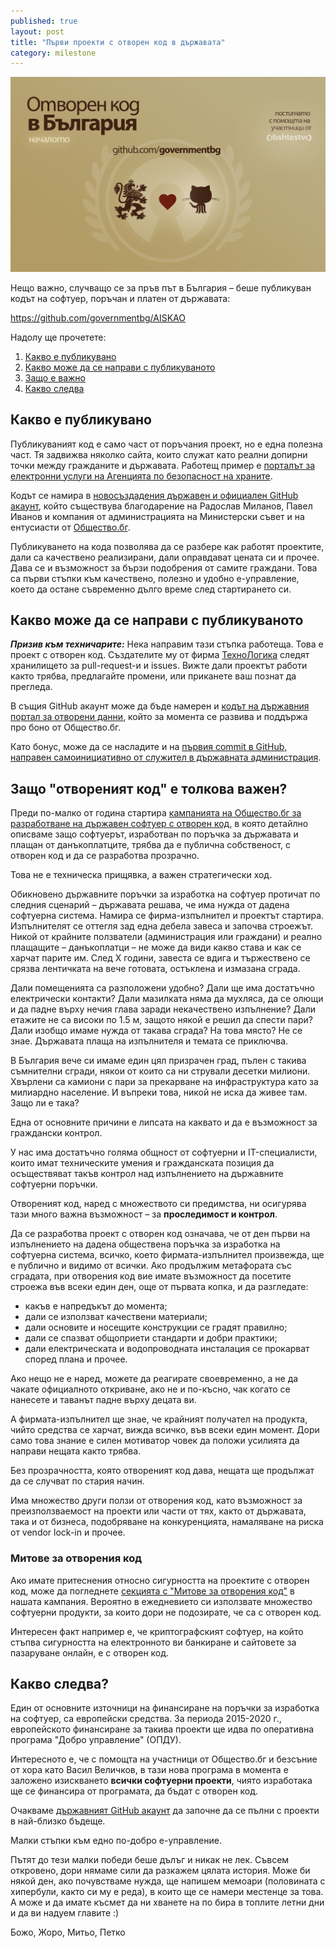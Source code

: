 ```yaml
---
published: true
layout: post
title: "Първи проекти с отворен код в държавата"
category: milestone
---
```

[![Банер за първият държавен софтуер с отворен код](/media/oss-banner.png)](/media/oss-banner.png)

Нещо важно, случващо се за пръв път в България – беше публикуван кодът на софтуер, поръчан и платен от държавата:

<https://github.com/governmentbg/AISKAO>

Надолу ще прочетете:


1. [Какво е публикувано](#what)
1. [Какво може да се направи с публикуваното](#calltoaction)
1. [Защо е важно](#important)
1. [Какво следва](#next)

<a name="what"></a>

## Какво е публикувано

Публикуваният код е само част от поръчания проект, но е една полезна част. Тя задвижва няколко сайта, които служат като реални допирни точки между гражданите и държавата. Работещ пример е [порталът за електронни услуги на Агенцията по безопасност на храните](https://aiskao.bfsa.bg/pub).

Кодът се намира в [новосъздадения държавен и официален GitHub акаунт](https://github.com/governmentbg/about#readme), който съществува благодарение на Радослав Миланов, Павел Иванов и компания от администрацията на Министерски съвет и на ентусиасти от [Общество.бг](https://www.facebook.com/obshtestvo.bg).

Публикуването на кода позволява да се разбере как работят проектите, дали са качествено реализирани, дали оправдават цената си и прочее. Дава се и възможност за бързи подобрения от самите граждани. Това са първи стъпки към качествено, полезно и удобно е-управление, което да остане съвременно дълго време след стартирането си.

<a name="calltoaction"></a>

## Какво може да се направи с публикуваното

***Призив към техничарите:*** Нека направим тази стъпка работеща. Това е проект с отворен код. Създателите му от фирма [ТехноЛогика](http://www.technologica.com/) следят хранилището за pull-request-и и issues. Вижте дали проектът работи както трябва, предлагайте промени, или приканете ваш познат да прегледа.

В същия GitHub акаунт може да бъде намерен и [кодът на държавния портал за отворени данни](https://github.com/governmentbg/opendata), който за момента се развива и поддържа про боно от Общество.бг.

Като бонус, може да се насладите и на [първия commit в GitHub, направен самоинициативно от служител в държавната администрация](https://github.com/governmentbg/about/commit/807f418f87289a8b4c7d47277274f821e72fbedb).

<a name="important"></a>

## Защо "отвореният код" е толкова важен?

Преди по-малко от година стартира [кампанията на Общество.бг за разработване на държавен софтуер с отворен код](https://gov.obshtestvo.bg/), в която детайлно описваме защо софтуерът, изработван по поръчка за държавата и плащан от данъкоплатците, трябва да е публична собственост, с отворен код и да се разработва прозрачно.

Това не е техническа прищявка, а важен стратегически ход.

Обикновено държавните поръчки за изработка на софтуер протичат по следния сценарий – държавата решава, че има нужда от дадена софтуерна система. Намира се фирма-изпълнител и проектът стартира. Изпълнителят се оттегля зад една дебела завеса и започва строежът. Никой от крайните ползватели (администрация или граждани) и реално плащащите – данъкоплатци – не може да види какво става и как се харчат парите им. След Х години, завеста се вдига и тържествено се срязва лентичката на вече готовата, остъклена и измазана сграда.

Дали помещенията са разположени удобно? Дали ще има достатъчно електрически контакти? Дали мазилката няма да мухляса, да се олющи и да падне върху нечия глава заради некачествено изпълнение? Дали етажите не са високи по 1.5 м, защото някой е решил да спести пари? Дали изобщо имаме нужда от такава сграда? На това място? Не се знае. Държавата плаща на изпълнителя и темата се приключва.

В България вече си имаме един цял призрачен град, пълен с такива съмнителни сгради, някои от които са ни стрували десетки милиони. Хвърлени са камиони с пари за прекарване на инфраструктура като за милиардно население. И въпреки това, никой не иска да живее там. Защо ли е така?

Една от основните причини е липсата на каквато и да е възможност за граждански контрол.

У нас има достатъчно голяма общност от софтуерни и IT-специалисти, които имат техническите умения и гражданската позиция да осъществяват такъв контрол над изпълнението на държавните софтуерни поръчки.

Отвореният код, наред с множеството си предимства, ни осигурява тази много важна възможност – за **проследимост и контрол**.

Да се разработва проект с отворен код означава, че от ден първи на изпълнението на дадена обществена поръчка за изработка на софтуерна система, всичко, което фирмата-изпълнител произвежда, ще е публично и видимо от всички.
Ако продължим метафората със сградата, при отворения код вие имате възможност да посетите строежа във всеки един ден, още от първата копка, и да разгледате:

- какъв е напредъкът до момента;
- дали се използват качествени материали;
- дали основите и носещите конструкции се градят правилно;
- дали се спазват общоприети стандарти и добри практики;
- дали електрическата и водопроводната инсталация се прокарват според плана и прочее.

Ако нещо не е наред, можете да реагирате своевременно, а не да чакате официалното откриване, ако не и по-късно, чак когато се нанесете и таванът падне върху децата ви.

А фирмата-изпълнител ще знае, че крайният получател на продукта, чийто средства се харчат, вижда всичко, във всеки един момент. Дори само това знание е силен мотиватор човек да положи усилията да направи нещата както трябва.

Без прозрачността, която отвореният код дава, нещата ще продължат да се случват по стария начин.

Има множество други ползи от отворения код, като възможност за преизползваемост на проекти или части от тях, както от държавата, така и от бизнеса, подобряване на конкуренцията, намаляване на риска от vendor lock-in и прочее.

### Митове за отворения код

Ако имате притеснения относно сигурността на проектите с отворен код, може да погледнете [секцията с "Митове за отворения код"](https://gov.obshtestvo.bg/#myths) в нашата кампания. Вероятно в ежедневието си използвате множество софтуерни продукти, за които дори не подозирате, че са с отворен код.

<a name="next"></a>

Интересен факт например е, че криптографският софтуер, на който стъпва сигурността на електронното ви банкиране и сайтовете за пазаруване онлайн, е с отворен код.

## Какво следва?
Един от основните източници на финансиране на поръчки за изработка на софтуер, са европейски средства. За периода 2015-2020 г., европейското финансиране за такива проекти ще идва по оперативна програма "Добро управление" (ОПДУ).

Интересното е, че с помощта на участници от Общество.бг и безсъние от хора като Васил Величков, в тази нова програма в момента е заложено изискването **всички софтуерни проекти**, чиято изработака ще се финансира от програмата, да бъдат с отворен код.

Очакваме [държавният GitHub акаунт](https://github.com/governmentbg/about#readme) да започне да се пълни с проекти в най-близко бъдеще.

Малки стъпки към едно по-добро е-управление.

Пътят до тези малки победи беше дълъг и никак не лек. Съвсем откровено, дори нямаме сили да разкажем цялата история. Може би някой ден, ако почувстваме нужда, ще напишем мемоари (половината с хипербули, както си му е реда), в които ще се намери местенце за това. А може и да имате късмет да ни хванете на по бира в топлите летни дни и да ви надуем главите :)

Божо, Жоро, Митьо, Петко
